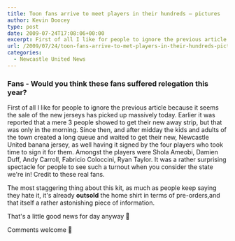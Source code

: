```yaml
---
title: Toon fans arrive to meet players in their hundreds – pictures
author: Kevin Doocey
type: post
date: 2009-07-24T17:08:06+00:00
excerpt: First of all I like for people to ignore the previous article because it seems the sale of the new jerseys has picked up massively
url: /2009/07/24/toon-fans-arrive-to-met-players-in-their-hundreds-pictures/
categories:
  - Newcastle United News
---
```


### Fans - Would you think these fans suffered relegation this year?

First of all I like for people to ignore the previous article because it seems the sale of the new jerseys has picked up massively today. Earlier it was reported that a mere 3 people showed to get their new away strip, but that was only in the morning. Since then, and after midday the kids and adults of the town created a long queue and waited to get their new, Newcastle United banana jersey, as well having it signed by the four players who took time to sign it for them. Amongst the players were Shola Ameobi, Damien Duff, Andy Carroll, Fabricio Coloccini, Ryan Taylor. It was a rather surprising spectacle for people to see such a turnout when you consider the state we're in! Credit to these real fans.

The most staggering thing about this kit, as much as people keep saying they hate it, it's already **outsold** the home shirt in terms of pre-orders,and that itself a rather astonishing piece of information.

That's a little good news for day anyway 🙂

Comments welcome 🙂
